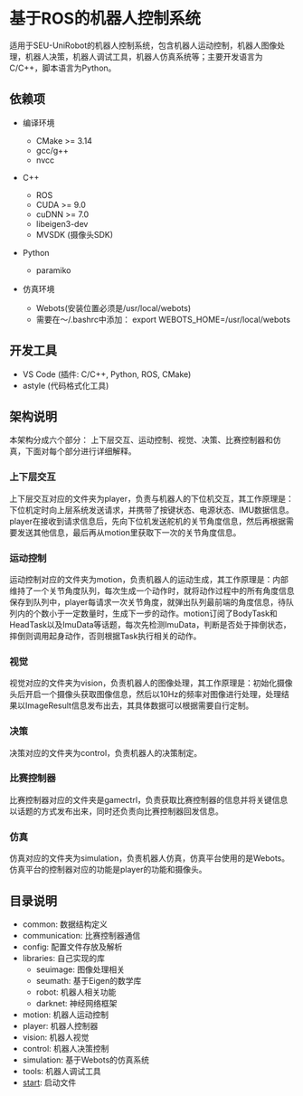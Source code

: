 # 基于ROS的机器人控制系统
适用于SEU-UniRobot的机器人控制系统，包含机器人运动控制，机器人图像处理，机器人决策，机器人调试工具，机器人仿真系统等；主要开发语言为C/C++，脚本语言为Python。
## 依赖项  
- 编译环境  
    + CMake >= 3.14  
    + gcc/g++  
    + nvcc

- C++ 
    + ROS  
    + CUDA >= 9.0  
    + cuDNN >= 7.0   
    + libeigen3-dev
    + MVSDK (摄像头SDK)  

- Python
    + paramiko  

- 仿真环境  
    + Webots(安装位置必须是/usr/local/webots)  
    + 需要在～/.bashrc中添加： export WEBOTS_HOME=/usr/local/webots  


## 开发工具   
+ VS Code (插件: C/C++, Python, ROS, CMake)  
+ astyle (代码格式化工具)  

## 架构说明  
本架构分成六个部分： 上下层交互、运动控制、视觉、决策、比赛控制器和仿真，下面对每个部分进行详细解释。  
### 上下层交互  
上下层交互对应的文件夹为player，负责与机器人的下位机交互，其工作原理是：下位机定时向上层系统发送请求，并携带了按键状态、电源状态、IMU数据信息。player在接收到请求信息后，先向下位机发送舵机的关节角度信息，然后再根据需要发送其他信息，最后再从motion里获取下一次的关节角度信息。  
### 运动控制  
运动控制对应的文件夹为motion，负责机器人的运动生成，其工作原理是：内部维持了一个关节角度队列，每次生成一个动作时，就将动作过程中的所有角度信息保存到队列中，player每请求一次关节角度，就弹出队列最前端的角度信息，待队列内的个数小于一定数量时，生成下一步的动作。motion订阅了BodyTask和HeadTask以及ImuData等话题，每次先检测ImuData，判断是否处于摔倒状态，摔倒则调用起身动作，否则根据Task执行相关的动作。  
### 视觉  
视觉对应的文件夹为vision，负责机器人的图像处理，其工作原理是：初始化摄像头后开启一个摄像头获取图像信息，然后以10Hz的频率对图像进行处理，处理结果以ImageResult信息发布出去，其具体数据可以根据需要自行定制。  
### 决策  
决策对应的文件夹为control，负责机器人的决策制定。
### 比赛控制器  
比赛控制器对应的文件夹是gamectrl，负责获取比赛控制器的信息并将关键信息以话题的方式发布出来，同时还负责向比赛控制器回发信息。  
### 仿真  
仿真对应的文件夹为simulation，负责机器人仿真，仿真平台使用的是Webots。仿真平台的控制器对应的功能是player的功能和摄像头。  

## 目录说明  
+ common: 数据结构定义  
+ communication: 比赛控制器通信  
+ config: 配置文件存放及解析  
+ libraries: 自己实现的库  
    - seuimage: 图像处理相关  
    - seumath: 基于Eigen的数学库  
    - robot: 机器人相关功能  
    - darknet: 神经网络框架  
+ motion: 机器人运动控制  
+ player: 机器人控制器  
+ vision: 机器人视觉  
+ control: 机器人决策控制  
+ simulation: 基于Webots的仿真系统  
+ tools: 机器人调试工具  
+ [start](src/start/start.md): 启动文件 
